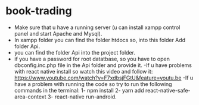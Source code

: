 ﻿# book-trading
 
- Make sure that u have a running server (u can install xampp control panel and start Apache and Mysql).
- In xampp folder you can find the folder htdocs so, into this folder Add folder Api. 
- you can find the folder Api into the project folder.
- if you have a password for root datatbase, so you have to open dbconfig.inc.php file in the Api folder and provide it.
-If u have problems with react native install so watch this video and follow it:
 https://www.youtube.com/watch?v=F7xdbsjFGtU&feature=youtu.be
-If u have a problem with running the code so try to run the following commands in the terminal:
1- npm install
2- yarn add react-native-safe-area-context
3- react-native run-android.
